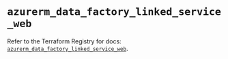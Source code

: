 # `azurerm_data_factory_linked_service_web`

Refer to the Terraform Registry for docs: [`azurerm_data_factory_linked_service_web`](https://registry.terraform.io/providers/hashicorp/azurerm/4.45.1/docs/resources/data_factory_linked_service_web).
